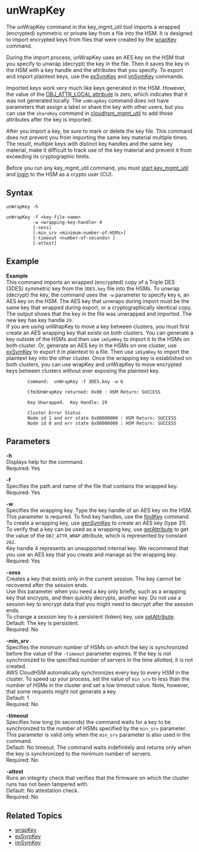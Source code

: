 # unWrapKey<a name="key_mgmt_util-unwrapKey"></a>

The unWrapKey command in the key\_mgmt\_util tool imports a wrapped \(encrypted\) symmetric or private key from a file into the HSM\. It is designed to import encrypted keys from files that were created by the [wrapKey](key_mgmt_util-wrapKey.md) command\.

During the import process, unWrapKey uses an AES key on the HSM that you specify to unwrap \(decrypt\) the key in the file\. Then it saves the key in the HSM with a key handle and the attributes that you specify\. To export and import plaintext keys, use the [exSymKey](key_mgmt_util-exSymKey.md) and [imSymKey](key_mgmt_util-imSymKey.md) commands\.

Imported keys work very much like keys generated in the HSM\. However, the value of the [OBJ\_ATTR\_LOCAL attribute](key-attribute-table.md) is zero, which indicates that it was not generated locally\. The `unWrapKey` command does not have parameters that assign a label or share the key with other users, but you can use the `shareKey` command in [cloudhsm\_mgmt\_util](cloudhsm_mgmt_util.md) to add those attributes after the key is imported\. 

After you import a key, be sure to mark or delete the key file\. This command does not prevent you from importing the same key material multiple times\. The result, multiple keys with distinct key handles and the same key material, make it difficult to track use of the key material and prevent it from exceeding its cryptographic limits\. 

Before you run any key\_mgmt\_util command, you must [start key\_mgmt\_util](key_mgmt_util-getting-started.md#key_mgmt_util-start) and [login](key_mgmt_util-getting-started.md#key_mgmt_util-log-in) to the HSM as a crypto user \(CU\)\. 

## Syntax<a name="unwrapKey-syntax"></a>

```
unWrapKey -h

unWrapKey -f <key-file-name> 
          -w <wrapping-key-handle> 4
          [-sess]
          [-min_srv <minimum-number-of-HSMs>]          
          [-timeout <number-of-seconds> ]
          [-attest]
```

## Example<a name="unwrapKey-examples"></a>

**Example**  
This command imports an wrapped \(encrypted\) copy of a Triple DES \(3DES\) symmetric key from the `3DES.key` file into the HSMs\. To unwrap \(decrypt\) the key, the command uses the `-w` parameter to specify key `6`, an AES key on the HSM\. The AES key that unwraps during import must be the same key that wrapped during export, or a cryptographically identical copy\.   
The output shows that the key in the file was unwrapped and imported\. The new key has key handle `29`\.   
If you are using unWrapKey to move a key between clusters, you must first create an AES wrapping key that exists on both clusters\. You can generate a key outside of the HSMs and then use `imSymKey` to import it to the HSMs on both cluster\. Or, generate an AES key in the HSMs on one cluster, use [exSymKey](key_mgmt_util-exSymKey.md) to export it in plaintext to a file\. Then use `imSymKey` to import the plaintext key into the other cluster\. Once the wrapping key is established on both clusters, you can use wrapKey and unWrapKey to move encrypted keys between clusters without ever exposing the plaintext key\.  

```
        Command:  unWrapKey -f 3DES.key -w 6

        Cfm3UnWrapKey returned: 0x00 : HSM Return: SUCCESS

        Key Unwrapped.  Key Handle: 29

        Cluster Error Status
        Node id 1 and err state 0x00000000 : HSM Return: SUCCESS
        Node id 0 and err state 0x00000000 : HSM Return: SUCCESS
```

## Parameters<a name="unwrapKey-params"></a>

**\-h**  
Displays help for the command\.   
Required: Yes

**\-f**  
Specifies the path and name of the file that contains the wrapped key\.   
Required: Yes

**\-w**  
Specifies the wrapping key\. Type the key handle of an AES key on the HSM\. This parameter is required\. To find key handles, use the [findKey](key_mgmt_util-findKey.md) command\.  
To create a wrapping key, use [genSymKey](key_mgmt_util-genSymKey.md) to create an AES key \(type 31\)\. To verify that a key can be used as a wrapping key, use [getAttribute](key_mgmt_util-getAttribute.md) to get the value of the `OBJ_ATTR_WRAP` attribute, which is represented by constant `262`\.  
Key handle 4 represents an unsupported internal key\. We recommend that you use an AES key that you create and manage as the wrapping key\.
Required: Yes

**\-sess**  
Creates a key that exists only in the current session\. The key cannot be recovered after the session ends\.  
Use this parameter when you need a key only briefly, such as a wrapping key that encrypts, and then quickly decrypts, another key\. Do not use a session key to encrypt data that you might need to decrypt after the session ends\.  
To change a session key to a persistent \(token\) key, use [setAttribute](key_mgmt_util-setAttribute.md)\.  
Default: The key is persistent\.   
Required: No

**\-min\_srv**  
Specifies the minimum number of HSMs on which the key is synchronized before the value of the `-timeout` parameter expires\. If the key is not synchronized to the specified number of servers in the time allotted, it is not created\.  
AWS CloudHSM automatically synchronizes every key to every HSM in the cluster\. To speed up your process, set the value of `min_srv` to less than the number of HSMs in the cluster and set a low timeout value\. Note, however, that some requests might not generate a key\.  
Default: 1  
Required: No

**\-timeout**  
Specifies how long \(in seconds\) the command waits for a key to be synchronized to the number of HSMs specified by the `min_srv` parameter\.   
This parameter is valid only when the `min_srv` parameter is also used in the command\.  
Default: No timeout\. The command waits indefinitely and returns only when the key is synchronized to the minimum number of servers\.  
Required: No

**\-attest**  
Runs an integrity check that verifies that the firmware on which the cluster runs has not been tampered with\.  
Default: No attestation check\.  
Required: No

## Related Topics<a name="unwrapKey-seealso"></a>
+ [wrapKey](key_mgmt_util-wrapKey.md)
+ [exSymKey](key_mgmt_util-exSymKey.md)
+ [imSymKey](key_mgmt_util-imSymKey.md)